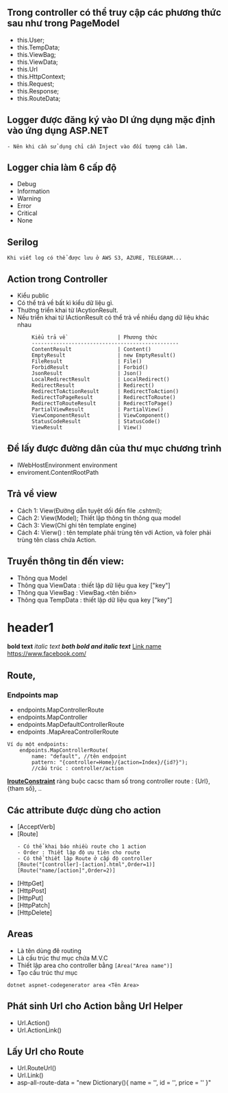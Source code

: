 
## Trong controller có thể truy cập các phương thức sau như trong PageModel
- this.User;
- this.TempData;
- this.ViewBag;
- this.ViewData;
- this.Url
- this.HttpContext;
- this.Request;
- this.Response;
- this.RouteData;
## Logger được đăng ký vào DI ứng dụng mặc định vào ứng dụng ASP.NET
    - Nên khi cần sử dụng chỉ cần Inject vào đối tượng cần làm.
## Logger chia làm 6 cấp độ
- Debug
- Information
- Warning 
- Error
- Critical
- None
## Serilog
    Khi viết log có thể được lưu ở AWS S3, AZURE, TELEGRAM...
## Action trong Controller
- Kiểu public
- Có thể trả về bất kì kiểu dữ liệu gì.
- Thường triển khai từ IAcytionResult.
- Nếu triển khai từ IActionResult có thể trả về nhiều dạng dữ liệu khác nhau
```
        Kiểu trả về                 | Phương thức
        ------------------------------------------------
        ContentResult               | Content()
        EmptyResult                 | new EmptyResult()
        FileResult                  | File()
        ForbidResult                | Forbid()
        JsonResult                  | Json()
        LocalRedirectResult         | LocalRedirect()
        RedirectResult              | Redirect()
        RedirectToActionResult      | RedirectToAction()
        RedirectToPageResult        | RedirectToRoute()
        RedirectToRouteResult       | RedirectToPage()
        PartialViewResult           | PartialView()
        ViewComponentResult         | ViewComponent()
        StatusCodeResult            | StatusCode()
        ViewResult                  | View()
```
## Để lấy được đường dân của thư mục chương trình
- IWebHostEnvironment environment
- enviroment.ContentRootPath
## Trả về view
- Cách 1: View(Đường dẫn tuyệt dối đến file .cshtml);
- Cách 2: View(Model); Thiết lập thông tin thông qua model
- Cách 3: View(Chỉ ghi tên template engine)
- Cách 4: Vierw() : tên template phải trùng tên với Action, và foler phải trùng tên class chứa Action.
## Truyền thông tin đến view:
- Thông qua Model
- Thông qua ViewData : thiết lập dữ liệu qua key ["key"]
- Thông qua ViewBag  : ViewBag.<tên biến>
- Thông qua TempData : thiết lập dữ liệu qua key ["key"]
# header1
**bold text**
*italic text*
***both bold and italic text***
[Link name](https://www.facebook.com/)
<https://www.facebook.com/>
## Route, 
### Endpoints map
- endpoints.MapControllerRoute
- endpoints.MapController
- endpoints.MapDefaultControllerRoute
- endpoints .MapAreaControllerRoute
```
Ví dụ một endpoints:
    endpoints.MapControllerRoute(
        name: "default", //tên endpoint
        pattern: "{controller=Home}/{action=Index}/{id?}");
        //cấu trúc : controller/action
```
**[IrouteConstraint](https://docs.microsoft.com/en-us/dotnet/api/microsoft.aspnetcore.routing.irouteconstraint?view=aspnetcore-6.0)** ràng buộc cacsc tham số trong controller route : {Url},{tham số}, ..
## Các attribute được dùng cho action

- [AcceptVerb]
- [Route]
    ```
    - Có thể khai báo nhiều route cho 1 action
    - Order : Thiết lập độ ưu tiên cho route
    - Có thể thiết lập Route ở cấp độ controller
    [Route("[controller]-[action].html",Order=1)]
    [Route("name/[action]",Order=2)]
    ```
- [HttpGet]
- [HttpPost]
- [HttpPut]
- [HttpPatch]
- [HttpDelete]
## Areas
- Là tên dùng đê routing
- Là cấu trúc thư mục chứa M.V.C
- Thiết lập area cho controller bằng ```[Area("Area name")]```
- Tạo cấu trúc thư mục
```
dotnet aspnet-codegenerator area <Tên Area>
```
## Phát sinh Url cho Action bằng Url Helper
- Url.Action()
- Url.ActionLink()
## Lấy Url cho Route
- Url.RouteUrl()
- Url.Link()
- asp-all-route-data = "new Dictionary(){
    name = '',
    id = '',
    price = ''
    }"



    
    


